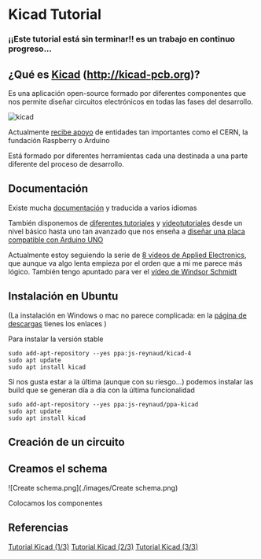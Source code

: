 # Kicad Tutorial

### ¡¡Este tutorial está sin terminar!! es un trabajo en continuo progreso...

## ¿Qué es [Kicad](http://kicad-pcb.org) (http://kicad-pcb.org)?

Es una aplicación open-source formado por diferentes componentes que nos permite diseñar circuitos electrónicos en todas las fases del desarrollo.


![kicad](http://kicad-pcb.org/img/frontpage/kicad_pcbnew.png)

Actualmente [recibe apoyo](http://kicad-pcb.org/about/kicad/) de entidades tan importantes como el CERN, la fundación Raspberry o Arduino


Está formado por diferentes herramientas cada una destinada a una parte diferente del proceso de desarrollo.

## Documentación

Existe mucha [documentación](http://kicad-pcb.org/help/documentation/) y traducida a varios idiomas


También disponemos de [diferentes tutoriales](http://kicad-pcb.org/help/tutorials/) y [videotutoriales](http://kicad-pcb.org/help/tutorials/#_video_tutorials) desde un nivel básico hasta uno tan avanzado que nos enseña a [diseñar una placa compatible con Arduino UNO](https://www.youtube.com/user/XploreLabz/videos)

Actualmente estoy seguiendo la serie de [8 vídeos de Applied Electronics](https://www.youtube.com/playlist?list=PLasv3NGTWxRtv5-lh-6zYzKbRS5hVgy1C), que aunque va algo lenta empieza por el orden que a mi me parece más lógico. También tengo apuntado para ver el [vídeo de Windsor Schmidt](https://www.youtube.com/watch?v=zK3rDhJqMu0)

## Instalación en Ubuntu

(La instalación en Windows o mac no parece complicada: en la [página de descargas](http://kicad-pcb.org/download/) tienes los enlaces )

Para instalar la versión stable

    sudo add-apt-repository --yes ppa:js-reynaud/kicad-4
    sudo apt update
    sudo apt install kicad

Si nos gusta estar a la última (aunque con su riesgo...) podemos instalar las build que se generan día a día con la última funcionalidad

    sudo add-apt-repository --yes ppa:js-reynaud/ppa-kicad
    sudo apt update
    sudo apt install kicad


## Creación de un circuito
## Creamos el schema

![Create schema.png](./images/Create schema.png)

  Colocamos los componentes


## Referencias

[Tutorial Kicad (1/3)](https://hackaday.com/2016/11/17/creating-a-pcb-in-everything-kicad-part-1)
[Tutorial Kicad (2/3)](http://hackaday.com/2016/12/09/creating-a-pcb-in-everything-kicad-part-2/)
[Tutorial Kicad (3/3)](http://hackaday.com/2016/12/23/creating-a-pcb-in-everything-kicad-part-3/)

